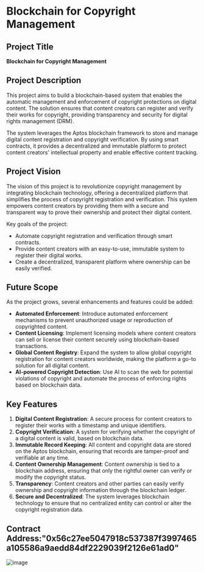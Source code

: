 # Blockchain for Copyright Management

## Project Title
**Blockchain for Copyright Management**

## Project Description
This project aims to build a blockchain-based system that enables the automatic management and enforcement of copyright protections on digital content. The solution ensures that content creators can register and verify their works for copyright, providing transparency and security for digital rights management (DRM).

The system leverages the Aptos blockchain framework to store and manage digital content registration and copyright verification. By using smart contracts, it provides a decentralized and immutable platform to protect content creators' intellectual property and enable effective content tracking.

## Project Vision
The vision of this project is to revolutionize copyright management by integrating blockchain technology, offering a decentralized platform that simplifies the process of copyright registration and verification. This system empowers content creators by providing them with a secure and transparent way to prove their ownership and protect their digital content.

Key goals of the project:
- Automate copyright registration and verification through smart contracts.
- Provide content creators with an easy-to-use, immutable system to register their digital works.
- Create a decentralized, transparent platform where ownership can be easily verified.

## Future Scope
As the project grows, several enhancements and features could be added:
- **Automated Enforcement**: Introduce automated enforcement mechanisms to prevent unauthorized usage or reproduction of copyrighted content.
- **Content Licensing**: Implement licensing models where content creators can sell or license their content securely using blockchain-based transactions.
- **Global Content Registry**: Expand the system to allow global copyright registration for content creators worldwide, making the platform a go-to solution for all digital content.
- **AI-powered Copyright Detection**: Use AI to scan the web for potential violations of copyright and automate the process of enforcing rights based on blockchain data.

## Key Features
1. **Digital Content Registration**: A secure process for content creators to register their works with a timestamp and unique identifiers.
2. **Copyright Verification**: A system for verifying whether the copyright of a digital content is valid, based on blockchain data.
3. **Immutable Record Keeping**: All content and copyright data are stored on the Aptos blockchain, ensuring that records are tamper-proof and verifiable at any time.
4. **Content Ownership Management**: Content ownership is tied to a blockchain address, ensuring that only the rightful owner can verify or modify the copyright status.
5. **Transparency**: Content creators and other parties can easily verify ownership and copyright information through the blockchain ledger.
6. **Secure and Decentralized**: The system leverages blockchain technology to ensure that no centralized entity can control or alter the copyright registration data.

## Contract Address:"0x56c27ee5047918c537387f3997465a105586a9aedd84df2229039f2126e61ad0"

![image](https://github.com/user-attachments/assets/780bb1ff-7f81-469c-8c59-62ac5887ece8)
